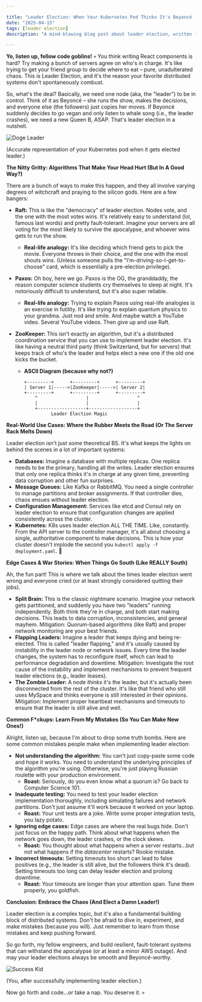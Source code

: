 ```yaml
---

title: "Leader Election: When Your Kubernetes Pod Thinks It's Beyoncé (And Everyone Else is Just a Backup Dancer)"
date: "2025-04-15"
tags: [leader election]
description: "A mind-blowing blog post about leader election, written for chaotic Gen Z engineers. Because who needs sleep when you can debug distributed systems?"

---
```


**Yo, listen up, fellow code goblins!** 💀 You think writing React components is hard? Try making a bunch of servers agree on who's in charge. It's like trying to get your friend group to decide where to eat – pure, unadulterated chaos. This is Leader Election, and it's the reason your favorite distributed systems don't spontaneously combust.

So, what's the deal? Basically, we need one node (aka, the "leader") to be in control. Think of it as Beyoncé – she runs the show, makes the decisions, and everyone else (the followers) just copies her moves. If Beyoncé suddenly decides to go vegan and only listen to whale song (i.e., the leader crashes), we need a new Queen B, ASAP. That's leader election in a nutshell.

![Doge Leader](https://i.kym-cdn.com/photos/images/newsfeed/001/337/598/c91.jpg)

(Accurate representation of your Kubernetes pod when it gets elected leader.)

**The Nitty Gritty: Algorithms That Make Your Head Hurt (But In A Good Way?)**

There are a bunch of ways to make this happen, and they all involve varying degrees of witchcraft and praying to the silicon gods. Here are a few bangers:

*   **Raft:** This is like the "democracy" of leader election. Nodes vote, and the one with the most votes wins. It's relatively easy to understand (lol, famous last words) and pretty fault-tolerant. Imagine your servers are all voting for the most likely to survive the apocalypse, and whoever wins gets to run the show.

    *   **Real-life analogy:** It's like deciding which friend gets to pick the movie. Everyone throws in their choice, and the one with the most shouts wins. (Unless someone pulls the "I'm-driving-so-I-get-to-choose" card, which is essentially a pre-election privilege).

*   **Paxos:** Oh boy, here we go. Paxos is the OG, the granddaddy, the reason computer science students cry themselves to sleep at night. It's notoriously difficult to understand, but it's also super reliable.

    *   **Real-life analogy:** Trying to explain Paxos using real-life analogies is an exercise in futility. It's like trying to explain quantum physics to your grandma. Just nod and smile. And maybe watch a YouTube video. Several YouTube videos. Then give up and use Raft.

*   **ZooKeeper:** This isn't exactly an algorithm, but it's a distributed coordination service that you can use to implement leader election. It's like having a neutral third party (think Switzerland, but for servers) that keeps track of who's the leader and helps elect a new one if the old one kicks the bucket.

    *   **ASCII Diagram (because why not?)**

        ```
        +---------+      +---------+      +---------+
        | Server 1|----->|ZooKeeper|----->| Server 2|
        +---------+      +---------+      +---------+
            ^                  |                  ^
            |                  |                  |
            +------------------+------------------+
                  Leader Election Magic
        ```

**Real-World Use Cases: Where the Rubber Meets the Road (Or The Server Rack Melts Down)**

Leader election isn't just some theoretical BS. It's what keeps the lights on behind the scenes in a lot of important systems:

*   **Databases:** Imagine a database with multiple replicas. One replica needs to be the primary, handling all the writes. Leader election ensures that only one replica thinks it's in charge at any given time, preventing data corruption and other fun surprises.
*   **Message Queues:** Like Kafka or RabbitMQ. You need a single controller to manage partitions and broker assignments. If that controller dies, chaos ensues without leader election.
*   **Configuration Management:** Services like etcd and Consul rely on leader election to ensure that configuration changes are applied consistently across the cluster.
*   **Kubernetes:** K8s uses leader election ALL THE TIME. Like, constantly. From the API server to the controller manager, it's all about choosing a single, authoritative component to make decisions. This is how your cluster doesn't implode the second you `kubectl apply -f deployment.yaml`. 🙏

**Edge Cases & War Stories: When Things Go South (Like REALLY South)**

Ah, the fun part! This is where we talk about the times leader election went wrong and everyone cried (or at least strongly considered quitting their jobs).

*   **Split Brain:** This is the classic nightmare scenario. Imagine your network gets partitioned, and suddenly you have two "leaders" running independently. Both think they're in charge, and both start making decisions. This leads to data corruption, inconsistencies, and general mayhem. Mitigation: Quorum-based algorithms (like Raft) and proper network monitoring are your best friends.
*   **Flapping Leaders:** Imagine a leader that keeps dying and being re-elected. This is called "leader flapping," and it's usually caused by instability in the leader node or network issues. Every time the leader changes, the system has to reconfigure itself, which can lead to performance degradation and downtime. Mitigation: Investigate the root cause of the instability and implement mechanisms to prevent frequent leader elections (e.g., leader leases).
*   **The Zombie Leader:** A node *thinks* it's the leader, but it's actually been disconnected from the rest of the cluster. It's like that friend who still uses MySpace and thinks everyone is still interested in their opinions. Mitigation: Implement proper heartbeat mechanisms and timeouts to ensure that the leader is still alive and well.

**Common F\*ckups: Learn From My Mistakes (So You Can Make New Ones!)**

Alright, listen up, because I'm about to drop some truth bombs. Here are some common mistakes people make when implementing leader election:

*   **Not understanding the algorithm:** You can't just copy-paste some code and hope it works. You need to understand the underlying principles of the algorithm you're using. Otherwise, you're just playing Russian roulette with your production environment.
    *   **Roast:** Seriously, do you even know what a quorum is? Go back to Computer Science 101.
*   **Inadequate testing:** You need to test your leader election implementation thoroughly, including simulating failures and network partitions. Don't just assume it'll work because it worked on your laptop.
    *   **Roast:** Your unit tests are a joke. Write some proper integration tests, you lazy potato.
*   **Ignoring edge cases:** Edge cases are where the real bugs hide. Don't just focus on the happy path. Think about what happens when the network goes down, the leader crashes, or the clock skews.
    *   **Roast:** You thought about what happens when a server restarts...but not what happens if the *datacenter* restarts? Rookie mistake.
*   **Incorrect timeouts:** Setting timeouts too short can lead to false positives (e.g., the leader is still alive, but the followers think it's dead). Setting timeouts too long can delay leader election and prolong downtime.
    *   **Roast:** Your timeouts are longer than your attention span. Tune them properly, you goldfish.

**Conclusion: Embrace the Chaos (And Elect a Damn Leader!)**

Leader election is a complex topic, but it's also a fundamental building block of distributed systems. Don't be afraid to dive in, experiment, and make mistakes (because you will). Just remember to learn from those mistakes and keep pushing forward.

So go forth, my fellow engineers, and build resilient, fault-tolerant systems that can withstand the apocalypse (or at least a minor AWS outage). And may your leader elections always be smooth and Beyoncé-worthy.

![Success Kid](https://i.kym-cdn.com/photos/images/newsfeed/000/000/130/success_kid.jpg)

(You, after successfully implementing leader election.)

Now go forth and code...or take a nap. You deserve it. 💀
